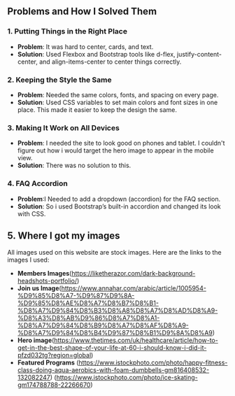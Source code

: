 ## Problems and How I Solved Them

### 1. **Putting Things in the Right Place**  
- **Problem**: It was hard to center, cards, and text.  
- **Solution**: Used Flexbox and Bootstrap tools like d-flex, justify-content-center, and align-items-center to center things correctly.

### 2. **Keeping the Style the Same**  
- **Problem**: Needed the same colors, fonts, and spacing on every page.  
- **Solution**: Used CSS variables to set main colors and font sizes in one place. This made it easier to keep the design the same.

### 3. **Making It Work on All Devices**  
- **Problem**: I needed the site to look good on phones and tablet. I couldn't figure out how i would target the hero image to appear in the mobile view.
- **Solution**: There was no solution to this.

### 4. **FAQ Accordion**  
- **Problem**:I Needed to add a dropdown (accordion) for the FAQ section.  
- **Solution**: So i used Bootstrap’s built-in accordion and changed its look with CSS.

## 5. **Where I got my images**
All images used on this website are stock images. Here are the links to the images I used:

- **Members Images**(https://liketherazor.com/dark-background-headshots-portfolio/)  
- **Join us Image**(https://www.annahar.com/arabic/article/1005954-%D9%85%D8%A7-%D9%87%D9%8A-%D9%85%D8%AE%D8%A7%D8%B7%D8%B1-%D8%A7%D9%84%D8%B3%D8%A8%D8%A7%D8%AD%D8%A9-%D8%A3%D8%AB%D9%86%D8%A7%D8%A1-%D8%A7%D9%84%D8%B9%D8%A7%D8%AF%D8%A9-%D8%A7%D9%84%D8%B4%D9%87%D8%B1%D9%8A%D8%A9)  
- **Hero image**(https://www.thetimes.com/uk/healthcare/article/how-to-get-in-the-best-shape-of-your-life-at-60-i-should-know-i-did-it-pfzd032tg?region=global)  
- **Featured Programs** (https://www.istockphoto.com/photo/happy-fitness-class-doing-aqua-aerobics-with-foam-dumbbells-gm816408532-132082247) (https://www.istockphoto.com/photo/ice-skating-gm174788788-22266670)



